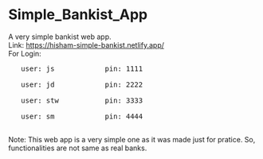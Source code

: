 # Simple_Bankist_App
 
A very simple bankist web app. <br />
Link: https://hisham-simple-bankist.netlify.app/   <br />
For Login: <br/>
<pre>
   user: js            pin: 1111   <br/>
   user: jd            pin: 2222   <br/>
   user: stw           pin: 3333   <br/>
   user: sm            pin: 4444   <br/>
</pre>

Note: This web app is a very simple one as it was made just for pratice. So, functionalities are not same as real banks.
     
   
